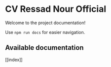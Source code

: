 # CV Ressad Nour Official

Welcome to the project documentation!

Use `npm run docs` for easier navigation.

## Available documentation

[[index]]
